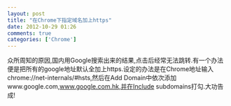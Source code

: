 ```yaml
---
layout: post
title: "在Chrome下指定域名加上https"
date: 2012-10-29 01:26
comments: true
categories: ['Chrome']
---
```


众所周知的原因,国内用Google搜索出来的结果,点击后经常无法跳转.有一个办法便是把所有的google地址默认全加上https.设定的办法是在Chrome地址输入chrome://net-internals/#hsts,然后在Add Domain中依次添加www.google.com,www.google.com.hk,并在Include subdomains打勾.大功告成!

